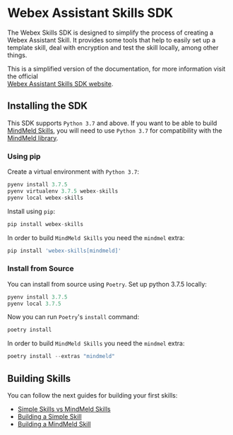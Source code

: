 # Webex Assistant Skills SDK

The Webex Skills SDK is designed to simplify the process of creating a Webex Assistant Skill. It provides some
tools that help to easily set up a template skill, deal with encryption and test the skill locally, among other
things.

This is a simplified version of the documentation, for more information visit the official  
[Webex Assistant Skills SDK website](https://developer.webex.com/docs/api/guides/webex-assistant-skills-guide).

## Installing the SDK

This SDK supports `Python 3.7` and above. If you want to be able to build
[MindMeld Skills](https://developer.webex.com/docs/api/guides/webex-assistant-skills-guide#building-a-mindmeld-skill),
you will need to use `Python 3.7` for compatibility with the [MindMeld library](https://www.mindmeld.com/).

### Using pip

Create a virtual environment with `Python 3.7`:

```python
pyenv install 3.7.5
pyenv virtualenv 3.7.5 webex-skills
pyenv local webex-skills
```

Install using `pip`:

```python
pip install webex-skills
```

In order to build `MindMeld Skills` you need the `mindmel` extra:

```python
pip install 'webex-skills[mindmeld]'
```

### Install from Source

You can install from source using `Poetry`. Set up python 3.7.5 locally:

```python
pyenv install 3.7.5
pyenv local 3.7.5
```

Now you can run `Poetry`'s `install` command:

```python
poetry install
```

In order to build `MindMeld Skills` you need the `mindmel` extra:

```python
poetry install --extras "mindmeld"
```


## Building Skills

You can follow the next guides for building your first skills:

- [Simple Skills vs MindMeld Skills](https://developer.webex.com/docs/api/guides/webex-assistant-skills-guide#simple-skills-vs-mindmeld-skills)
- [Building a Simple Skill](https://developer.webex.com/docs/api/guides/webex-assistant-skills-guide#building-a-simple-skill)
- [Building a MindMeld Skill](https://developer.webex.com/docs/api/guides/webex-assistant-skills-guide#building-a-mindmeld-skill)
